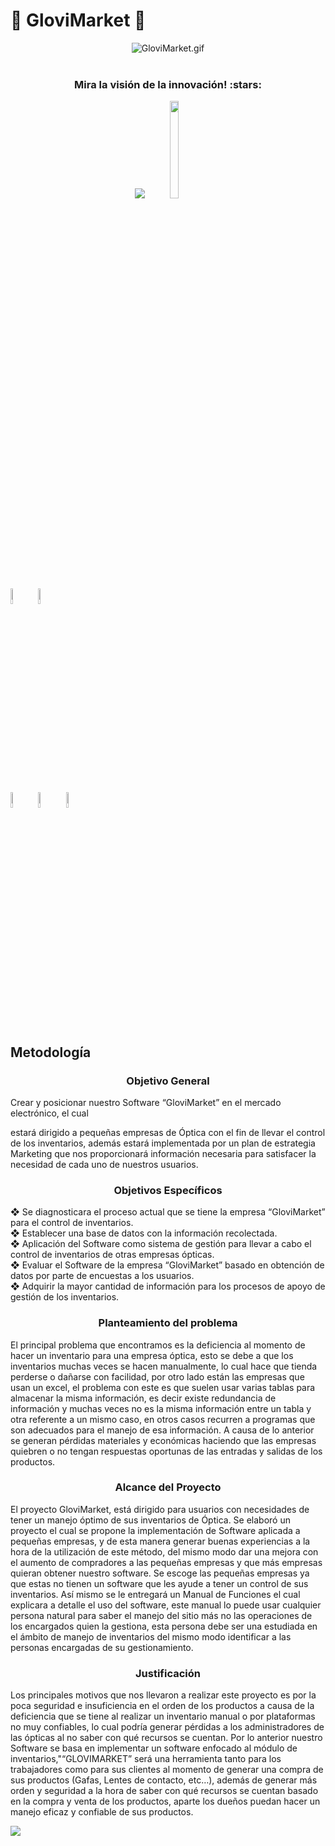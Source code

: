 # :small_red_triangle: GloviMarket :small_red_triangle_down:

<div align="center">
<img src="https://s2.gifyu.com/images/GloviMarket.gif" alt="GloviMarket.gif" border="0" /></a>
</div>
<!-- SlideBar inicio 
<div align="center">
  <br>
  <img src='https://i.imgur.com/UiJjNYy.png'></a>
</div>
 -->
<br />
 <h3 align="center"> Mira la visión de la innovación! :stars:</h3> 
<div align="center">
 <!-- SlideBar inicio -->
 <img src="https://i.imgur.com/7nGxru7.png">
  <!-- SlideBar Fin -->
<img src='https://i.imgur.com/JeL5Ic2.png' width=17% height=20% ></a>
   <div align="left">
<a href="https://github.com/IIFelipeII" target="_blank"><img src='https://i.imgur.com/P4Kprns.png' width=8% height=8% ></a> </a>
<a href="https://github.com/valeriac24"><img src='https://i.imgur.com/Z4Nsfvs.png' width=8% height=8% ></a>

<a href="https://github.com/andreshg2003"><img src='https://i.imgur.com/KcLPyjj.png' width=8% height=8% ></a>
<a href="https://github.com/jdmendez896"><img src='https://i.imgur.com/Jb3JTjc.png' width=8% height=8% ></a>
<a href="https://github.com/MiltonStivenPinzon"><img src='https://i.imgur.com/CzGj4xW.png' width=8% height=8% ></a>
<!-- SlideBar inicio 
 <img src="https://i.imgur.com/7nGxru7.png">
 SlideBar Fin -->
</div>
</div>
<br />




  <p align="center">
  
    
<br>
<h2>Metodología </h2>
<a id="objg"></a>
<h3 align="center" >Objetivo General </h3> 

Crear y posicionar nuestro Software “GloviMarket” en el mercado electrónico, el cual 

estará dirigido a pequeñas empresas de Óptica con el fin de llevar el control de los 
inventarios, además estará implementada por un plan de estrategia Marketing que nos 
proporcionará información necesaria para satisfacer la necesidad de cada uno de 
nuestros usuarios.
<h3 align="center" >Objetivos Específicos </h3> 
 
❖ Se diagnosticara el proceso actual que se tiene la empresa “GloviMarket” para el 
control de inventarios. <br>
❖ Establecer una base de datos con la información recolectada.<br>
❖ Aplicación del Software como sistema de gestión para llevar a cabo el 
control de inventarios de otras empresas ópticas.<br>
❖ Evaluar el Software de la empresa “GloviMarket” basado en obtención de 
datos por parte de encuestas a los usuarios. <br>
❖ Adquirir la mayor cantidad de información para los procesos de apoyo de 
gestión de los inventarios.<br>
<a id="pro"></a>
<h3 align="center" >Planteamiento del problema </h3> 



El principal problema que encontramos es la deficiencia al momento de hacer un inventario para una 
empresa óptica, esto se debe a que los inventarios muchas veces se hacen manualmente, lo cual hace 
que tienda perderse o dañarse con facilidad, por otro lado están las empresas que usan un excel, el 
problema con este es que suelen usar varias tablas para almacenar la misma información, es decir 
existe redundancia de información y muchas veces no es la misma información entre un tabla y otra 
referente a un mismo caso, en otros casos recurren a programas que son adecuados para el manejo de 
esa información. A causa de lo anterior se generan pérdidas materiales y económicas haciendo que las 
empresas quiebren o no tengan respuestas oportunas de las entradas y salidas de los productos.
<a id="alc"></a>

<h3 align="center" >Alcance del Proyecto </h3>

El proyecto GloviMarket, está dirigido para usuarios con necesidades de tener un manejo óptimo de sus 
inventarios de Óptica. Se elaboró un proyecto el cual se propone la implementación de Software aplicada 
a pequeñas empresas, y de esta manera generar buenas experiencias a la hora de la utilización de este 
método, del mismo modo dar una mejora con el aumento de compradores a las pequeñas empresas y que 
más empresas quieran obtener nuestro software. Se escoge las pequeñas empresas ya que estas no 
tienen un software que les ayude a tener un control de sus inventarios. Así mismo se le entregará un 
Manual de Funciones el cual explicara a detalle el uso del software, este manual lo puede usar cualquier 
persona natural para saber el manejo del sitio más no las operaciones de los encargados quien la 
gestiona, esta persona debe ser una estudiada en el ámbito de manejo de inventarios del mismo modo 
identificar a las personas encargadas de su gestionamiento.
<a id="inv"></a>



<h3 align="center" >Justificación </h3>
<a id="jus"></a>

Los principales motivos que nos llevaron a realizar este proyecto es por la poca seguridad e 
insuficiencia en el orden de los productos a causa de la deficiencia que se tiene al realizar un 
inventario manual o por plataformas no muy confiables, lo cual podría generar pérdidas a los 
administradores de las ópticas al no saber con qué recursos se cuentan. 
Por lo anterior nuestro Software se basa en implementar un software enfocado al módulo de 
inventarios,"“GLOVIMARKET” será una herramienta tanto para los trabajadores como para sus 
clientes al momento de generar una compra de sus productos (Gafas, Lentes de contacto, etc…), 
además de generar más orden y seguridad a la hora de saber con qué recursos se cuentan basado 
en la compra y venta de los productos, aparte los dueños puedan hacer un manejo eficaz y confiable 
de sus productos.
<br>



<img src="https://i.imgur.com/1xytEDX.png">
